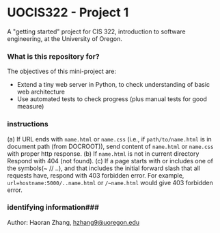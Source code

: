 # UOCIS322 - Project 1 #

A "getting started" project for CIS 322, introduction to software engineering,
at the University of Oregon.

### What is this repository for? ###

The objectives of this mini-project are:

  * Extend a tiny web server in Python, to check understanding of
  basic web architecture
  * Use automated tests to check progress (plus manual tests for good measure)

### instructions ###
(a) If URL ends with `name.html` or `name.css`
(i.e., if `path/to/name.html` is in document path (from DOCROOT)),
send content of `name.html` or `name.css` with proper http response.
(b) If `name.html` is not in current directory Respond with 404 (not found).
(c) If a page starts with or includes one of the symbols(~ // ..), and that includes the initial forward slash that all requests have,
respond with 403 forbidden error. For example, `url=hostname:5000/..name.html`
or `/~name.html` would give 403 forbidden error.

### identifying information###
Author: Haoran Zhang, hzhang9@uoregon.edu
